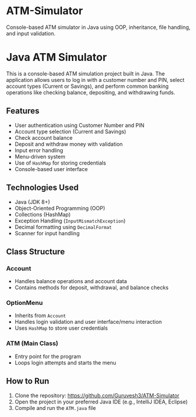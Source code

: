 # ATM-Simulator
Console-based ATM simulator in Java using OOP, inheritance, file handling, and input validation.

# Java ATM Simulator

This is a console-based ATM simulation project built in Java. The application allows users to log in with a customer number and PIN, select account types (Current or Savings), and perform common banking operations like checking balance, depositing, and withdrawing funds.

## Features

- User authentication using Customer Number and PIN
- Account type selection (Current and Savings)
- Check account balance
- Deposit and withdraw money with validation
- Input error handling
- Menu-driven system
- Use of `HashMap` for storing credentials
- Console-based user interface

## Technologies Used

- Java (JDK 8+)
- Object-Oriented Programming (OOP)
- Collections (HashMap)
- Exception Handling (`InputMismatchException`)
- Decimal formatting using `DecimalFormat`
- Scanner for input handling

## Class Structure

### Account
- Handles balance operations and account data
- Contains methods for deposit, withdrawal, and balance checks

### OptionMenu
- Inherits from `Account`
- Handles login validation and user interface/menu interaction
- Uses `HashMap` to store user credentials

### ATM (Main Class)
- Entry point for the program
- Loops login attempts and starts the menu

## How to Run

1. Clone the repository: https://github.com/Guruvesh3/ATM-Simulator
3. Open the project in your preferred Java IDE (e.g., IntelliJ IDEA, Eclipse)
4. Compile and run the `ATM.java` file
